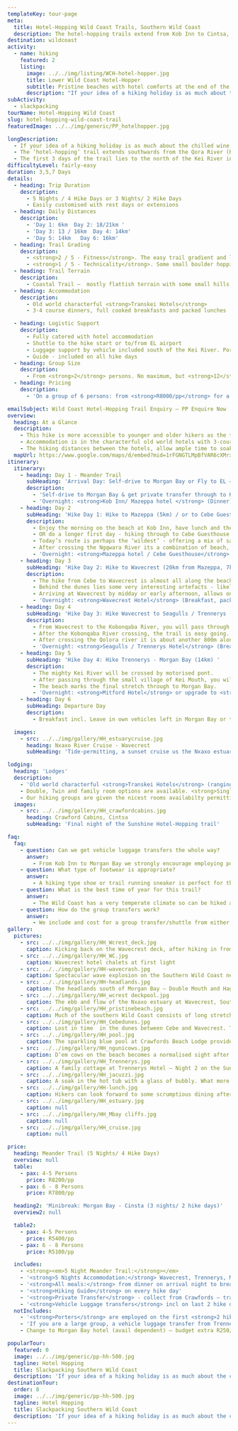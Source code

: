 ```yaml
---
templateKey: tour-page
meta:
  title: Hotel-Hopping Wild Coast Trails, Southern Wild Coast
  description: The hotel-hopping trails extend from Kob Inn to Cintsa, with 3 and 5 night trail options – the Meander, Sunshine and Minibreak. Fully catered and guided with transfers to the start. Porters can be employed north of the Kei and vehicle luggage transfers are offered from Morgan Bay.
destination: wildcoast
activity:
  - name: hiking
    featured: 2
    listing:
      image: ../../img/listing/WCH-hotel-hopper.jpg
      title: Lower Wild Coast Hotel-Hopper
      subtitle: Pristine beaches with hotel comforts at the end of the day
      description: "If your idea of a hiking holiday is as much about the chilled wine, a comfy bed and a seafood dinner, then the Lower Wild Coast Hotel-Hopping trail should be right up your alley. We can tailor the hike to your group's time constraints, from a 2 day weekend-break to a 6 night trail starting at Kob Inn and finishing at Cintsa."
subActivity:
  - slackpacking
tourName: Hotel-Hopping Wild Coast
slug: hotel-hopping-wild-coast-trail
featuredImage: ../../img/generic/PP_hotelhopper.jpg

longDescription:
  - If your idea of a hiking holiday is as much about the chilled wine, a comfy bed and a seafood dinner, then the Lower Wild Coast Hotel-Hopper is your trail.
  - The ‘hotel-hopping’ trail extends southwards from the Qora River (Kob Inn) in the north, down to the small town of Cintsa in the south. The full trail is 6 days in duration, but we offer 3 main trails which cover this stretch - two 5 night/ 4 day hikes (the Meander & Sunshine Trail) and a shorter 3 night/ 2 hike day Minibreak trail which runs from Morgan Bay to Chintsa. Our trails can be adapted as much as your leave and budget allows.
  - The first 3 days of the trail lies to the north of the Kei River in what was formerly known as the Transkei, while the last section extends along the Eastern Cape's <em>Jikeleza</em> Coastal route, north of East London.
difficultyLevel: fairly-easy
duration: 3,5,7 Days
details:
  - heading: Trip Duration
    description:
      - 5 Nights / 4 Hike Days or 3 Nights/ 2 Hike Days
      - Easily customised with rest days or extensions
  - heading: Daily Distances
    description:
      - 'Day 1: 6km  Day 2: 18/21km '
      - 'Day 3: 13 / 16km  Day 4: 14km'
      - 'Day 5: 14km   Day 6: 16km'
  - heading: Trail Grading
    description:
      - <strong>2 / 5 - Fitness</strong>. The easy trail gradient and long beach sections make this a good trail for people of moderate fitness or older/younger hikers.
      - <strong>1 / 5 - Technicality</strong>. Some small boulder hopping on rocky beach sections but no scrambling or sheer sections.
  - heading: Trail Terrain
    description:
      - Coastal Trail –  mostly flattish terrain with some small hills, long stretches of pristine beaches, secluded bays, and beautiful estuaries
  - heading: Accommodation
    description:
      - Old world characterful <strong>Transkei Hotels</strong>
      - 3-4 course dinners, full cooked breakfasts and packed lunches  provided

  - heading: Logistic Support
    description:
      - Fully catered with hotel accommodation
      - Shuttle to the hike start or to/from EL airport
      - Luggage support by vehicle included south of the Kei River. Porters arranged north of the Kei.
      - Guide - included on all hike days
  - heading: Group Size
    description:
      - From <strong>2</strong> persons. No maximum, but <strong>12</strong> persons / per transfer vehicle.
  - heading: Pricing
    description:
      - 'On a group of 6 persons: from <strong>R8000/pp</strong> for a 5 night/4 day hike'

emailSubject: Wild Coast Hotel-Hopping Trail Enquiry – PP Enquire Now
overview:
  heading: At a Glance
  description:
    - This hike is more accessible to younger and older hikers as the terrain flattens out (fewer hills) with paths running close to the beach, or along wide flat beaches.
    - Accommodation is in the characterful old world hotels with 3-course dinners (often fresh line fish and seafood if you time it right), a cooked breakfast to start your day, and a packed lunch to munch-on out on the trail. Porters can be arranged north of the Kei to take your backpack from hotel to hotel, whilst vehicle luggage transfers are possible south of Morgan’s Bay. You can therefore hike burden-free, though you need pack little more than your clothes and trail shoes on this slackpacker.
    - The hiking distances between the hotels, allow ample time to soak in the atmosphere, take a swim and a leisurely lunch along way - arriving at the next hotel by mid-afternoon. Hikers have the option of flying in / out of East London, or driving their car to the start / finish of the trail, and we'll arrange a shuttle to the other end.
  mapUrl: https://www.google.com/maps/d/embed?mid=1rFGNGTLMpBfVAR6cXMrxxy6P9R0&usp=en
itinerary:
  itinerary:
    - heading: Day 1 - Meander Trail
      subHeading: 'Arrival Day: Self-drive to Morgan Bay or Fly to EL – transfer to Kob Inn or Mazeppa'
      description:
        - 'Self-drive to Morgan Bay & get private transfer through to Kob Inn OR transfer from East London airport (approx. 3hrs).'
        - 'Overnight: <strong>Kob Inn/ Mazeppa hotel </strong> (Dinner)'
    - heading: Day 2
      subHeading: 'Hike Day 1: Hike to Mazeppa (5km) / or to Cebe Guesthouse (19km from Kob Inn)'
      description:
        - Enjoy the morning on the beach at Kob Inn, have lunch and then take an afternoon stroll to Mazeppa.
        - OR do a longer first day - hiking through to Cebe Guesthouse (19km from Kob Inn, 14.5km from Mazeppa)
        - Today’s route is perhaps the ‘wildest’ - offering a mix of sandy beaches flanked by rippled dunes one side and flat-shelved wave-cut rocks on the other; and grassy banks that pass natural springs and indigenous forests alive with birds and insects.
        - After crossing the Ngqwara River its a combination of beach, flat rocky shelves and grassy tracks before reaching the beautiful Cebe River Mouth. Flanked on both sides with thick indigenous forest, this river mouth is a truly a wild and special spot.
        - 'Overnight: <strong>Mazeppa hotel / Cebe Guesthouse</strong> (Breakfast, packed lunch & Dinner)'
    - heading: Day 3
      subHeading: 'Hike Day 2: Hike to Wavecrest (20km from Mazeppa, 7km from Cebe)'
      description:
        - The hike from Cebe to Wavecrest is almost all along the beach, passing the beautiful Bowkers Bay and around Sandy's point.
        - Behind the dunes lies some very interesting artefacts - likely meteoritic in origin.
        - Arriving at Wavecrest by midday or early afternoon, allows one to explore this beautiful estuary. Canoes are available from the hotel or - tide-permitting - enjoy a boozy sunset cruise up the estuary.
        - 'Overnight: <strong>Wavecrest Hotel</strong> (Breakfast, packed lunch & dinner)'
    - heading: Day 4
      subHeading: 'Hike Day 3: Hike Wavecrest to Seagulls / Trennerys (13.5km) '
      description:
        - From Wavecrest to the Kobonqaba River, you will pass through a lovely section of indigenous forest.
        - After the Kobonqaba River crossing, the trail is easy going. Look out for the last remains of the Jacaranda Shipwreck – a Greek Freighter that was wrecked in 1971 on a voyage from East London to Durban.
        - After crossing the Qolora river it is about another 800m along the beach to Seagulls hotel, or Trennerys, located on the estuary.
        - 'Overnight: <strong>Seagulls / Trennerys Hotel</strong> (Breakfast, packed lunch & dinner)'
    - heading: Day 5
      subHeading: 'Hike Day 4: Hike Trennerys - Morgan Bay (14km) '
      description:
        - The mighty Kei River will be crossed by motorised pont.
        - After passing through the small village of Kei Mouth, you will head in the direction of the lighthouse and then back down to the rocky coast.
        - The beach marks the final stretch through to Morgan Bay.
        - 'Overnight: <strong>Mitford Hotel</strong> or upgrade to <strong>Morgan bay hotel</strong> avail permitting (Breakfast, packed lunch & Dinner)'
    - heading: Day 6
      subHeading: Departure Day
      description:
        - Breakfast incl. Leave in own vehicles left in Morgan Bay or transfer provided back to EL airport.

  images:
    - src: ../../img/gallery/HH_estuarycruise.jpg
      heading: Nxaxo River Cruise - Wavecrest
      subHeading: 'Tide-permitting, a sunset cruise us the Nxaxo estuary, offers the perfect tonic to the end of a good days hike.'

lodging:
  heading: 'Lodges'
  description:
    - 'Old world characterful <strong>Transkei Hotels</strong> (ranging from 3-4 Star): 3-4 course dinners, full cooked breakfasts and packed lunches all provided.'
    - Double, Twin and family room options are available. <strong>Single supplement</strong> will apply if you specifically request your own room.
    - Our hiking groups are given the nicest rooms availabilty permitting, but there are upgrade options available at some of the hotels - on request.
  images:
    - src: ../../img/gallery/HH_crawfordcabins.jpg
      heading: Crawford Cabins, Cintsa
      subHeading: 'Final night of the Sunshine Hotel-Hopping trail'

faq:
  faq:
    - question: Can we get vehicle luggage transfers the whole way?
      answer:
        - From Kob Inn to Morgan Bay we strongly encourage employing porters for the local income earning opportunity it provides. From Morgan Bay to Cintsa, vehicle luggage transfers are included in your tour price. Porters need to be pre-arranged with us but they get paid directly.
    - question: What type of footwear is appropriate?
      answer:
        - A hiking type shoe or trail running sneaker is perfect for this trail.
    - question: What is the best time of year for this trail?
      answer:
        - The Wild Coast has a very temperate climate so can be hiked all year round, but from about March through to November tend to be more stable months with less rainfall. If possible, it is best to try avoid the busy school holiday periods. Peak period rates will apply during Dec/ Jan holidays. Winter months offer a wonderful and stable climate for hiking and the annual sardine run brings with it game fish, schools of dolphin, and pelagic birds - a great time to hike along this coastline.
    - question: How do the group transfers work?
      answer:
        - We include and cost for a group transfer/shuttle from either the end point of the hike to the start (usually done at the beginning so you hike back to your vehicle) OR return airport transfers (to/from East London airport). Groups need to co-ordinate their flight arrival times. On larger groups, it is possible to do multiple transfers but you will pay for the additional transfers as required. It is also possible to collect some of the group from the airport and the rest from the hike end-point, but  additional 'detour' charges will apply.
gallery:
  pictures:
    - src: ../../img/gallery/HH_Wcrest_deck.jpg
      caption: Kicking back on the Wavecrest deck, after hiking in from Mazeppa.
    - src: ../../img/gallery/HH_WC.jpg
      caption: Wavecrest hotel chalets at first light
    - src: ../../img/gallery/HH-wavecrash.jpg
      caption: Spectacular wave explosion on the Southern Wild Coast near Haga Haga
    - src: ../../img/gallery/HH-headlands.jpg
      caption: The headlands south of Morgan Bay – Double Mouth and Haga Haga lie beyond
    - src: ../../img/gallery/HH_wcrest deckpool.jpg
      caption: The ebb and flow of the Nxaxo estuary at Wavecrest, Southern Wild Coast.
    - src: ../../img/gallery/HH_pristinebeach.jpg
      caption: Much of the southern Wild Coast consists of long stretches of beach – perfect for breaking out a gallop or easy walking especially on an outgoing tide.
    - src: ../../img/gallery/HH_Cebedunes.jpg
      caption: Lost in time  in the dunes between Cebe and Wavecrest. There are also some most interesting geological finds here.
    - src: ../../img/gallery/HH_pool.jpg
      caption: The sparkling blue pool at Crawfords Beach Lodge provides just the medicine for weary limbs
    - src: ../../img/gallery/HH_ngunicows.jpg
      caption: D’em cows on the beach becomes a normalised sight after a few days on the Lower Wild Coast Hotel-Hopping trail
    - src: ../../img/gallery/HH_Trennerys.jpg
      caption: A family cottage at Trennerys Hotel – Night 2 on the Sunshine Hotel-Hopping Trail
    - src: ../../img/gallery/HH_jacuzzi.jpg
      caption: A soak in the hot tub with a glass of bubbly. What more could a girl want.
    - src: ../../img/gallery/HH-lunch.jpg
      caption: Hikers can look forward to some scrumptious dining after a day on the trail. Open air dining.
    - src: ../../img/gallery/HH_estuary.jpg
      caption: null
    - src: ../../img/gallery/HH_Mbay cliffs.jpg
      caption: null
    - src: ../../img/gallery/HH_cruise.jpg
      caption: null

price:
  heading: Meander Trail (5 Nights/ 4 Hike Days)
  overview: null
  table:
    - pax: 4-5 Persons
      price: R8200/pp
    - pax: 6 - 8 Persons
      price: R7800/pp

  heading2: 'Minibreak: Morgan Bay - Cinsta (3 nights/ 2 hike days)'
  overview2: null

  table2:
    - pax: 4-5 Persons
      price: R5400/pp
    - pax: 6 - 8 Persons
      price: R5100/pp

  includes:
    - <strong><em>5 Night Meander Trail:</strong></em>
    - '<strong>5 Nights Accommodation:</strong> Wavecrest, Trennerys, Mitford Lodge, Haga Haga & Crawfords'
    - '<strong>All meals:</strong> from dinner on arrival night to breakfast on departure day (5 Breakfasts, 4 Packed Lunches and 5 Dinners).'
    - '<strong>Hiking Guide</strong> on every hike day'
    - '<strong>Private Transfer</strong> - collect from Crawfords – transfer to Wavecrest (for self-drives) OR return airport transfers if flying into/out of East London'
    - '<strong>Vehicle Luggage transfers</strong> incl on last 2 hike days: Morgan Bay to Haga & Haga to Crawfords'
  notIncludes:
    - '<strong>Porters</strong> are employed on the first <strong>2 hikes day</strong>. We must pre-book the porters, but porters are paid directly – budget  R200 - R250/porter/per day'
    - 'If you are a large group, a vehicle luggage transfer from Trennerys - Morgan Bay - R1100/transfer.'
    - Change to Morgan Bay hotel (avail dependent) – budget extra R250/pp

popularTour:
  featured: 0
  image: ../../img/generic/pp-hh-500.jpg
  tagline: Hotel Hopping
  title: Slackpacking Southern Wild Coast
  description: 'If your idea of a hiking holiday is as much about the chilled wine, comfy bed and seafood dinner, then look no further than the Lower Wild Coast Hotel-Hopping trails. Starting at Kob Inn and finishing at Cintsa, we have 3-7 night options.'
destinationTour:
  order: 8
  image: ../../img/generic/pp-hh-500.jpg
  tagline: Hotel Hopping
  title: Slackpacking Southern Wild Coast
  description: 'If your idea of a hiking holiday is as much about the chilled wine, comfy bed and seafood dinner, then look no further than the Lower Wild Coast Hotel-Hopping trails. Starting at Kob Inn and finishing at Cintsa, we have 3-7 night options.'
---
```

